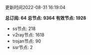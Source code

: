 更新时间2022-08-31 16:19:04

**总订阅: 64**
**总节点: 9364**
**有效节点: 1928**
- ss节点: 218
- v2ray节点: 1618
- trojan节点: 90
- ssr节点: 2
